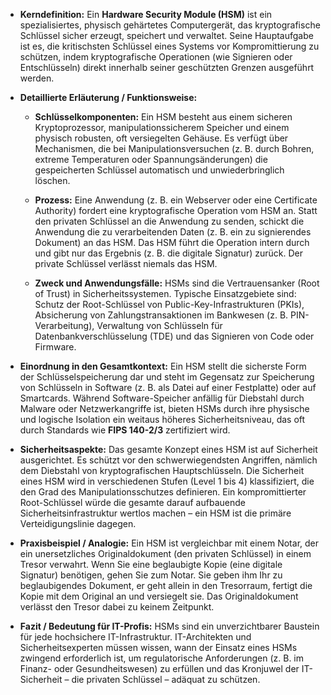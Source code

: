 - **Kerndefinition:** Ein **Hardware Security Module (HSM)** ist ein spezialisiertes, physisch gehärtetes Computergerät, das kryptografische Schlüssel sicher erzeugt, speichert und verwaltet. Seine Hauptaufgabe ist es, die kritischsten Schlüssel eines Systems vor Kompromittierung zu schützen, indem kryptografische Operationen (wie Signieren oder Entschlüsseln) direkt innerhalb seiner geschützten Grenzen ausgeführt werden.
    
- **Detaillierte Erläuterung / Funktionsweise:**
    
    - **Schlüsselkomponenten:** Ein HSM besteht aus einem sicheren Kryptoprozessor, manipulationssicherem Speicher und einem physisch robusten, oft versiegelten Gehäuse. Es verfügt über Mechanismen, die bei Manipulationsversuchen (z. B. durch Bohren, extreme Temperaturen oder Spannungsänderungen) die gespeicherten Schlüssel automatisch und unwiederbringlich löschen.
        
    - **Prozess:** Eine Anwendung (z. B. ein Webserver oder eine Certificate Authority) fordert eine kryptografische Operation vom HSM an. Statt den privaten Schlüssel an die Anwendung zu senden, schickt die Anwendung die zu verarbeitenden Daten (z. B. ein zu signierendes Dokument) an das HSM. Das HSM führt die Operation intern durch und gibt nur das Ergebnis (z. B. die digitale Signatur) zurück. Der private Schlüssel verlässt niemals das HSM.
        
    - **Zweck und Anwendungsfälle:** HSMs sind die Vertrauensanker (Root of Trust) in Sicherheitssystemen. Typische Einsatzgebiete sind: Schutz der Root-Schlüssel von Public-Key-Infrastrukturen (PKIs), Absicherung von Zahlungstransaktionen im Bankwesen (z. B. PIN-Verarbeitung), Verwaltung von Schlüsseln für Datenbankverschlüsselung (TDE) und das Signieren von Code oder Firmware.
        
- **Einordnung in den Gesamtkontext:** Ein HSM stellt die sicherste Form der Schlüsselspeicherung dar und steht im Gegensatz zur Speicherung von Schlüsseln in Software (z. B. als Datei auf einer Festplatte) oder auf Smartcards. Während Software-Speicher anfällig für Diebstahl durch Malware oder Netzwerkangriffe ist, bieten HSMs durch ihre physische und logische Isolation ein weitaus höheres Sicherheitsniveau, das oft durch Standards wie **FIPS 140-2/3** zertifiziert wird.
    
- **Sicherheitsaspekte:** Das gesamte Konzept eines HSM ist auf Sicherheit ausgerichtet. Es schützt vor den schwerwiegendsten Angriffen, nämlich dem Diebstahl von kryptografischen Hauptschlüsseln. Die Sicherheit eines HSM wird in verschiedenen Stufen (Level 1 bis 4) klassifiziert, die den Grad des Manipulationsschutzes definieren. Ein kompromittierter Root-Schlüssel würde die gesamte darauf aufbauende Sicherheitsinfrastruktur wertlos machen – ein HSM ist die primäre Verteidigungslinie dagegen.
    
- **Praxisbeispiel / Analogie:** Ein HSM ist vergleichbar mit einem Notar, der ein unersetzliches Originaldokument (den privaten Schlüssel) in einem Tresor verwahrt. Wenn Sie eine beglaubigte Kopie (eine digitale Signatur) benötigen, gehen Sie zum Notar. Sie geben ihm Ihr zu beglaubigendes Dokument, er geht allein in den Tresorraum, fertigt die Kopie mit dem Original an und versiegelt sie. Das Originaldokument verlässt den Tresor dabei zu keinem Zeitpunkt.
    
- **Fazit / Bedeutung für IT-Profis:** HSMs sind ein unverzichtbarer Baustein für jede hochsichere IT-Infrastruktur. IT-Architekten und Sicherheitsexperten müssen wissen, wann der Einsatz eines HSMs zwingend erforderlich ist, um regulatorische Anforderungen (z. B. im Finanz- oder Gesundheitswesen) zu erfüllen und das Kronjuwel der IT-Sicherheit – die privaten Schlüssel – adäquat zu schützen.